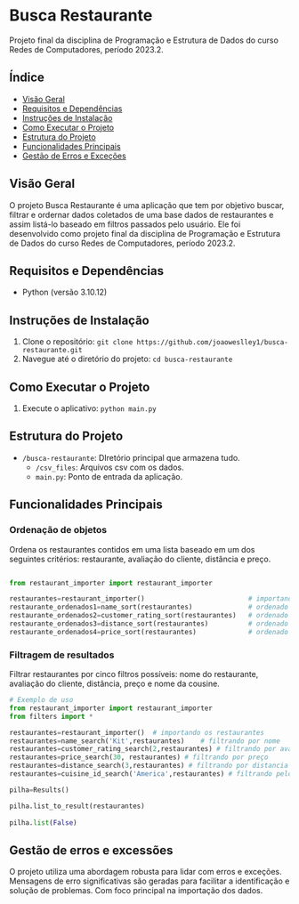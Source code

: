 # Busca Restaurante

Projeto final da disciplina de Programação e Estrutura de Dados do curso Redes de Computadores, período 2023.2.

## Índice

- [Visão Geral](#visão-geral)
- [Requisitos e Dependências](#requisitos-e-dependências)
- [Instruções de Instalação](#instruções-de-instalação)
- [Como Executar o Projeto](#como-executar-o-projeto)
- [Estrutura do Projeto](#estrutura-do-projeto)
- [Funcionalidades Principais](#funcionalidades-principais)
- [Gestão de Erros e Exceções](#gestão-de-erros-e-exceções)

## Visão Geral

O projeto Busca Restaurante é uma aplicação que tem por objetivo buscar, filtrar e ordernar dados coletados de uma base dados de restaurantes e assim listá-lo baseado em filtros passados pelo usuário. Ele foi desenvolvido como projeto final da disciplina de Programação e Estrutura de Dados do curso Redes de Computadores, período 2023.2.

## Requisitos e Dependências

- Python (versão 3.10.12)

## Instruções de Instalação

1. Clone o repositório: `git clone https://github.com/joaoweslley1/busca-restaurante.git`
2. Navegue até o diretório do projeto: `cd busca-restaurante`

## Como Executar o Projeto

1. Execute o aplicativo: `python main.py`

## Estrutura do Projeto


- `/busca-restaurante`: DIretório principal que armazena tudo.
    - `/csv_files`: Arquivos csv com os dados.
    - `main.py`: Ponto de entrada da aplicação.

## Funcionalidades Principais

### Ordenação de objetos

Ordena os restaurantes contidos em uma lista baseado em um dos seguintes critérios: restaurante, avaliação do cliente, distância e preço.

```python

from restaurant_importer import restaurant_importer

restaurantes=restaurant_importer()                          # importando os restaurantes
restaurante_ordenados1=name_sort(restaurantes)              # ordenado por nome
restaurante_ordenados2=customer_rating_sort(restaurantes)   # ordenado por avaliação do cliente
restaurante_ordenados3=distance_sort(restaurantes)          # ordenado por distância
restaurante_ordenados4=price_sort(restaurantes)             # ordenado por preço
```

### Filtragem de resultados

Filtrar restaurantes por cinco filtros possíveis: nome do restaurante, avaliação do cliente, distância, preço e nome da cousine.

```python
# Exemplo de uso
from restaurant_importer import restaurant_importer
from filters import *

restaurantes=restaurant_importer()  # importando os restaurantes
restaurantes=name_search('Kit',restaurantes)    # filtrando por nome
restaurantes=customer_rating_search(2,restaurantes) # filtrando por avaliação
restaurantes=price_search(30, restaurantes) # filtrando por preço
restaurantes=distance_search(3,restaurantes) # filtrando por distancia
restaurantes=cuisine_id_search('America',restaurantes) # filtrando pelo nome da cousine

pilha=Results()

pilha.list_to_result(restaurantes)
    
pilha.list(False)
```

## Gestão de erros e excessões

O projeto utiliza uma abordagem robusta para lidar com erros e exceções. Mensagens de erro significativas são geradas para facilitar a identificação e solução de problemas. Com foco principal na importação dos dados.